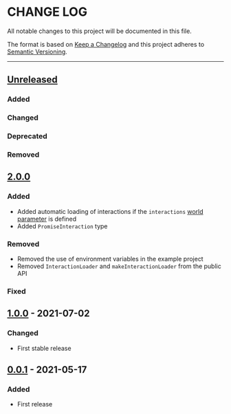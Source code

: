 # CHANGE LOG
All notable changes to this project will be documented in this file.

The format is based on [Keep a Changelog](http://keepachangelog.com/)
and this project adheres to [Semantic Versioning](http://semver.org/).

----
## [Unreleased]

### Added

### Changed

### Deprecated

### Removed

## [2.0.0]

### Added

* Added automatic loading of interactions if the `interactions` [world parameter](https://github.com/cucumber/cucumber-js/blob/main/docs/support_files/world.md#world-parameters) is defined
* Added `PromiseInteraction` type

### Removed

* Removed the use of environment variables in the example project
* Removed `InteractionLoader` and `makeInteractionLoader` from the public API

### Fixed

## [1.0.0] - 2021-07-02

### Changed

* First stable release

## [0.0.1] - 2021-05-17

### Added

* First release

<!-- Releases -->
[Unreleased]: https://github.com/cucumber/screenplay.js/compare/v2.0.0...main
[2.0.0]:      https://github.com/cucumber/screenplay.js/compare/1.0.0...v2.0.0
[1.0.0]:      https://github.com/cucumber/screenplay.js/compare/0.0.1...v1.0.0
[0.0.1]:      https://github.com/cucumber/screenplay.js/releases/tag/0.0.1

<!-- Contributors in alphabetical order -->
[aslakhellesoy]:    https://github.com/aslakhellesoy
[vincent-psarga]:   https://github.com/vincent-psarga
